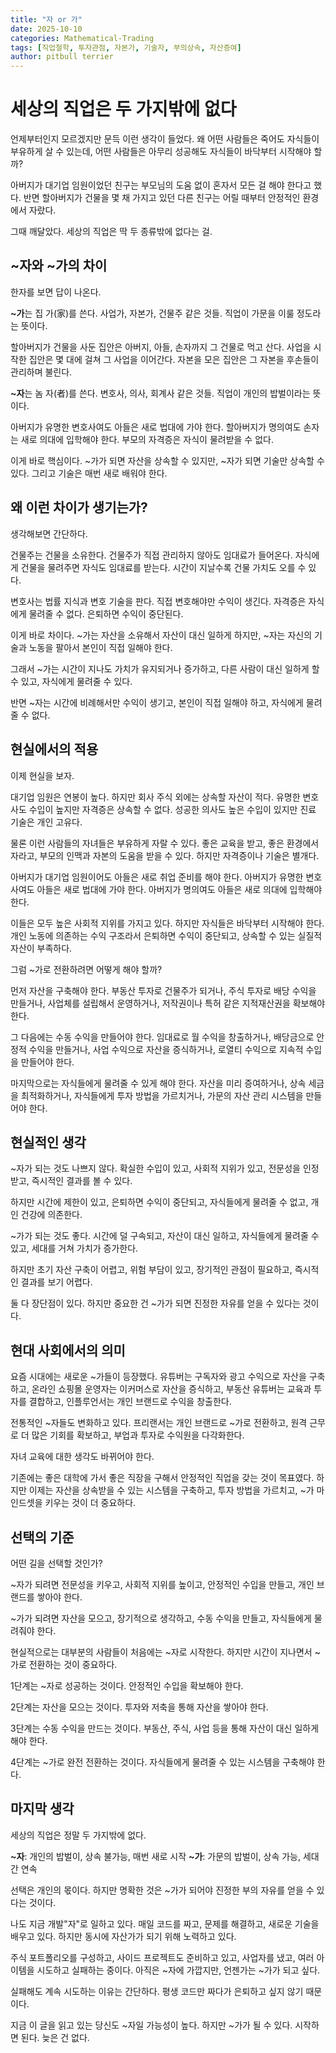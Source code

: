 ```yaml
---
title: "자 or 가"
date: 2025-10-10
categories: Mathematical-Trading
tags: [직업철학, 투자관점, 자본가, 기술자, 부의상속, 자산증여]
author: pitbull terrier
---
```


# 세상의 직업은 두 가지밖에 없다

언제부터인지 모르겠지만 문득 이런 생각이 들었다. 왜 어떤 사람들은 죽어도 자식들이 부유하게 살 수 있는데, 어떤 사람들은 아무리 성공해도 자식들이 바닥부터 시작해야 할까?

아버지가 대기업 임원이었던 친구는 부모님의 도움 없이 혼자서 모든 걸 해야 한다고 했다. 반면 할아버지가 건물을 몇 채 가지고 있던 다른 친구는 어릴 때부터 안정적인 환경에서 자랐다.

그때 깨달았다. 세상의 직업은 딱 두 종류밖에 없다는 걸.

## ~자와 ~가의 차이

한자를 보면 답이 나온다. 

**~가**는 집 가(家)를 쓴다. 사업가, 자본가, 건물주 같은 것들. 직업이 가문을 이룰 정도라는 뜻이다. 

할아버지가 건물을 사둔 집안은 아버지, 아들, 손자까지 그 건물로 먹고 산다. 사업을 시작한 집안은 몇 대에 걸쳐 그 사업을 이어간다. 자본을 모은 집안은 그 자본을 후손들이 관리하며 불린다.

**~자**는 놈 자(者)를 쓴다. 변호사, 의사, 회계사 같은 것들. 직업이 개인의 밥벌이라는 뜻이다.

아버지가 유명한 변호사여도 아들은 새로 법대에 가야 한다. 할아버지가 명의여도 손자는 새로 의대에 입학해야 한다. 부모의 자격증은 자식이 물려받을 수 없다.

이게 바로 핵심이다. ~가가 되면 자산을 상속할 수 있지만, ~자가 되면 기술만 상속할 수 있다. 그리고 기술은 매번 새로 배워야 한다.

## 왜 이런 차이가 생기는가?

생각해보면 간단하다.

건물주는 건물을 소유한다. 건물주가 직접 관리하지 않아도 임대료가 들어온다. 자식에게 건물을 물려주면 자식도 임대료를 받는다. 시간이 지날수록 건물 가치도 오를 수 있다.

변호사는 법률 지식과 변호 기술을 판다. 직접 변호해야만 수익이 생긴다. 자격증은 자식에게 물려줄 수 없다. 은퇴하면 수익이 중단된다.

이게 바로 차이다. ~가는 자산을 소유해서 자산이 대신 일하게 하지만, ~자는 자신의 기술과 노동을 팔아서 본인이 직접 일해야 한다.

그래서 ~가는 시간이 지나도 가치가 유지되거나 증가하고, 다른 사람이 대신 일하게 할 수 있고, 자식에게 물려줄 수 있다. 

반면 ~자는 시간에 비례해서만 수익이 생기고, 본인이 직접 일해야 하고, 자식에게 물려줄 수 없다.

## 현실에서의 적용

이제 현실을 보자. 

대기업 임원은 연봉이 높다. 하지만 회사 주식 외에는 상속할 자산이 적다. 유명한 변호사도 수입이 높지만 자격증은 상속할 수 없다. 성공한 의사도 높은 수입이 있지만 진료 기술은 개인 고유다.

물론 이런 사람들의 자녀들은 부유하게 자랄 수 있다. 좋은 교육을 받고, 좋은 환경에서 자라고, 부모의 인맥과 자본의 도움을 받을 수 있다. 하지만 자격증이나 기술은 별개다.

아버지가 대기업 임원이어도 아들은 새로 취업 준비를 해야 한다. 아버지가 유명한 변호사여도 아들은 새로 법대에 가야 한다. 아버지가 명의여도 아들은 새로 의대에 입학해야 한다.

이들은 모두 높은 사회적 지위를 가지고 있다. 하지만 자식들은 바닥부터 시작해야 한다. 개인 노동에 의존하는 수익 구조라서 은퇴하면 수익이 중단되고, 상속할 수 있는 실질적 자산이 부족하다.

그럼 ~가로 전환하려면 어떻게 해야 할까?

먼저 자산을 구축해야 한다. 부동산 투자로 건물주가 되거나, 주식 투자로 배당 수익을 만들거나, 사업체를 설립해서 운영하거나, 저작권이나 특허 같은 지적재산권을 확보해야 한다.

그 다음에는 수동 수익을 만들어야 한다. 임대료로 월 수익을 창출하거나, 배당금으로 안정적 수익을 만들거나, 사업 수익으로 자산을 증식하거나, 로열티 수익으로 지속적 수입을 만들어야 한다.

마지막으로는 자식들에게 물려줄 수 있게 해야 한다. 자산을 미리 증여하거나, 상속 세금을 최적화하거나, 자식들에게 투자 방법을 가르치거나, 가문의 자산 관리 시스템을 만들어야 한다.

## 현실적인 생각

~자가 되는 것도 나쁘지 않다. 확실한 수입이 있고, 사회적 지위가 있고, 전문성을 인정받고, 즉시적인 결과를 볼 수 있다.

하지만 시간에 제한이 있고, 은퇴하면 수익이 중단되고, 자식들에게 물려줄 수 없고, 개인 건강에 의존한다.

~가가 되는 것도 좋다. 시간에 덜 구속되고, 자산이 대신 일하고, 자식들에게 물려줄 수 있고, 세대를 거쳐 가치가 증가한다.

하지만 초기 자산 구축이 어렵고, 위험 부담이 있고, 장기적인 관점이 필요하고, 즉시적인 결과를 보기 어렵다.

둘 다 장단점이 있다. 하지만 중요한 건 ~가가 되면 진정한 자유를 얻을 수 있다는 것이다.

## 현대 사회에서의 의미

요즘 시대에는 새로운 ~가들이 등장했다. 유튜버는 구독자와 광고 수익으로 자산을 구축하고, 온라인 쇼핑몰 운영자는 이커머스로 자산을 증식하고, 부동산 유튜버는 교육과 투자를 결합하고, 인플루언서는 개인 브랜드로 수익을 창출한다.

전통적인 ~자들도 변화하고 있다. 프리랜서는 개인 브랜드로 ~가로 전환하고, 원격 근무로 더 많은 기회를 확보하고, 부업과 투자로 수익원을 다각화한다.

자녀 교육에 대한 생각도 바뀌어야 한다. 

기존에는 좋은 대학에 가서 좋은 직장을 구해서 안정적인 직업을 갖는 것이 목표였다. 하지만 이제는 자산을 상속받을 수 있는 시스템을 구축하고, 투자 방법을 가르치고, ~가 마인드셋을 키우는 것이 더 중요하다.

## 선택의 기준

어떤 길을 선택할 것인가?

~자가 되려면 전문성을 키우고, 사회적 지위를 높이고, 안정적인 수입을 만들고, 개인 브랜드를 쌓아야 한다.

~가가 되려면 자산을 모으고, 장기적으로 생각하고, 수동 수익을 만들고, 자식들에게 물려줘야 한다.

현실적으로는 대부분의 사람들이 처음에는 ~자로 시작한다. 하지만 시간이 지나면서 ~가로 전환하는 것이 중요하다.

1단계는 ~자로 성공하는 것이다. 안정적인 수입을 확보해야 한다.

2단계는 자산을 모으는 것이다. 투자와 저축을 통해 자산을 쌓아야 한다.

3단계는 수동 수익을 만드는 것이다. 부동산, 주식, 사업 등을 통해 자산이 대신 일하게 해야 한다.

4단계는 ~가로 완전 전환하는 것이다. 자식들에게 물려줄 수 있는 시스템을 구축해야 한다.

## 마지막 생각

세상의 직업은 정말 두 가지밖에 없다. 

**~자**: 개인의 밥벌이, 상속 불가능, 매번 새로 시작
**~가**: 가문의 밥벌이, 상속 가능, 세대 간 연속

선택은 개인의 몫이다. 하지만 명확한 것은 ~가가 되어야 진정한 부의 자유를 얻을 수 있다는 것이다.

나도 지금 개발"자"로 일하고 있다. 매일 코드를 짜고, 문제를 해결하고, 새로운 기술을 배우고 있다. 하지만 동시에 자산가가 되기 위해 노력하고 있다. 

주식 포트폴리오를 구성하고, 사이드 프로젝트도 준비하고 있고, 사업자를 냈고, 여러 아이템을 시도하고 실패하는 중이다. 아직은 ~자에 가깝지만, 언젠가는 ~가가 되고 싶다.

실패해도 계속 시도하는 이유는 간단하다. 평생 코드만 짜다가 은퇴하고 싶지 않기 때문이다.

지금 이 글을 읽고 있는 당신도 ~자일 가능성이 높다. 하지만 ~가가 될 수 있다. 시작하면 된다. 늦은 건 없다.

